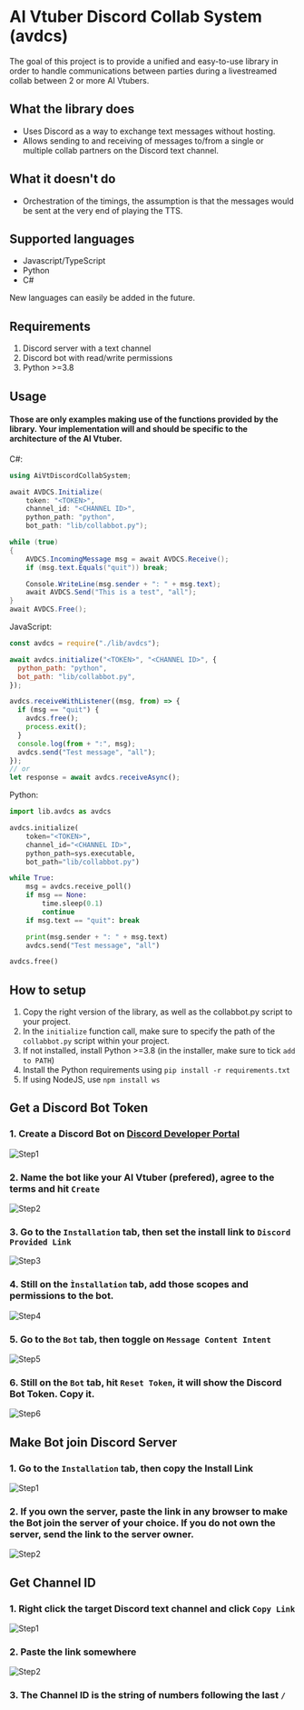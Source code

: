 # AI Vtuber Discord Collab System (avdcs)

The goal of this project is to provide a unified and easy-to-use library in order to handle communications between parties during a livestreamed collab between 2 or more AI Vtubers.

## What the library does

- Uses Discord as a way to exchange text messages without hosting.
- Allows sending to and receiving of messages to/from a single or multiple collab partners on the Discord text channel.

## What it doesn't do

- Orchestration of the timings, the assumption is that the messages would be sent at the very end of playing the TTS.

## Supported languages

- Javascript/TypeScript
- Python
- C#

New languages can easily be added in the future.

## Requirements

1. Discord server with a text channel
2. Discord bot with read/write permissions
3. Python >=3.8

## Usage

#### Those are only examples making use of the functions provided by the library. Your implementation will and should be specific to the architecture of the AI Vtuber.

C#:

```c#
using AiVtDiscordCollabSystem;

await AVDCS.Initialize(
    token: "<TOKEN>",
    channel_id: "<CHANNEL ID>",
    python_path: "python",
    bot_path: "lib/collabbot.py");

while (true)
{
    AVDCS.IncomingMessage msg = await AVDCS.Receive();
    if (msg.text.Equals("quit")) break;

    Console.WriteLine(msg.sender + ": " + msg.text);
    await AVDCS.Send("This is a test", "all");
}
await AVDCS.Free();
```

JavaScript:

```js
const avdcs = require("./lib/avdcs");

await avdcs.initialize("<TOKEN>", "<CHANNEL ID>", {
  python_path: "python",
  bot_path: "lib/collabbot.py",
});

avdcs.receiveWithListener((msg, from) => {
  if (msg == "quit") {
    avdcs.free();
    process.exit();
  }
  console.log(from + ":", msg);
  avdcs.send("Test message", "all");
});
// or
let response = await avdcs.receiveAsync();
```

Python:

```python
import lib.avdcs as avdcs

avdcs.initialize(
    token="<TOKEN>",
    channel_id="<CHANNEL ID>",
    python_path=sys.executable,
    bot_path="lib/collabbot.py")

while True:
    msg = avdcs.receive_poll()
    if msg == None:
        time.sleep(0.1)
        continue
    if msg.text == "quit": break

    print(msg.sender + ": " + msg.text)
    avdcs.send("Test message", "all")

avdcs.free()
```

## How to setup

1. Copy the right version of the library, as well as the collabbot.py script to your project.
2. In the `initialize` function call, make sure to specify the path of the `collabbot.py` script within your project.
3. If not installed, install Python >=3.8 (in the installer, make sure to tick `add to PATH`)
4. Install the Python requirements using `pip install -r requirements.txt`
5. If using NodeJS, use `npm install ws`

## Get a Discord Bot Token

### 1. Create a Discord Bot on [Discord Developer Portal](https://discord.com/developers/applications)

![Step1](images/discord_bot_1.png)

### 2. Name the bot like your AI Vtuber (prefered), agree to the terms and hit `Create`

![Step2](images/discord_bot_2.png)

### 3. Go to the `Installation` tab, then set the install link to `Discord Provided Link`

![Step3](images/discord_bot_3.png)

### 4. Still on the `Ìnstallation` tab, add those scopes and permissions to the bot.

![Step4](images/discord_bot_4.png)

### 5. Go to the `Bot` tab, then toggle on `Message Content Intent`

![Step5](images/discord_bot_5.png)

### 6. Still on the `Bot` tab, hit `Reset Token`, it will show the Discord Bot Token. Copy it.

![Step6](images/discord_bot_6.png)

## Make Bot join Discord Server

### 1. Go to the `Installation` tab, then copy the Install Link

![Step1](images/join_server_1.png)

### 2. If you own the server, paste the link in any browser to make the Bot join the server of your choice. If you do not own the server, send the link to the server owner.

![Step2](images/join_server_2.png)

## Get Channel ID

### 1. Right click the target Discord text channel and click `Copy Link`

![Step1](images/channel_id_1.png)

### 2. Paste the link somewhere

![Step2](images/channel_id_2.png)

### 3. The Channel ID is the string of numbers following the last `/`

